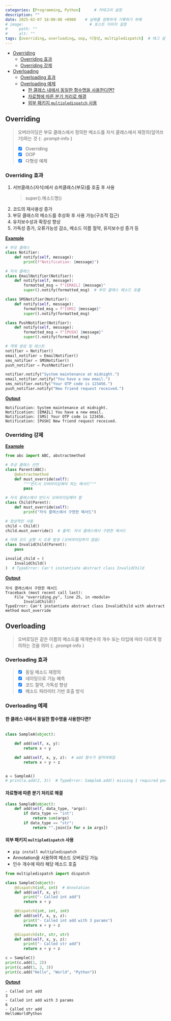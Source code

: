 ```yaml
---
categories: [Programming, Python]      # 카테고리 설정
description: ""
date: 2025-02-07 18:00:00 +0900    # 날짜를 정확하게 기록하기 위해
# image:                             # 포스트 이미지 설정
#     path: ""
#     alt: ""
tags: [overriding, overloading, oop, 다형성, multipledispatch]  # 태그 설정
---
```


- [Overriding](#overriding)
  - [Overriding 효과](#overriding-효과)
  - [Overriding 강제](#overriding-강제)
- [Overloading](#overloading)
  - [Overloading 효과](#overloading-효과)
  - [Overloading 예제](#overloading-예제)
    - [한 클래스 내에서 동일한 함수명을 사용한다면?](#한-클래스-내에서-동일한-함수명을-사용한다면)
    - [자료형에 따른 분기 처리로 해결](#자료형에-따른-분기-처리로-해결)
    - [외부 패키지 `multipledispatch` 사용](#외부-패키지-multipledispatch-사용)


## Overriding
> 오버라이딩은 부모 클래스에서 정의한 메소드를 자식 클래스에서 재정의(덮어쓰기)하는 것 
{: .prompt-info }
> - [x] Overriding
> - [x] OOP
> - [x] 다형성 예제


### Overriding 효과
1. 서브클래스(자식)에서 슈퍼클래스(부모)를 호출 후 사용
    > super().메소드명()    
2. 코드의 재사용성 증가
3. 부모 클래스의 메소드를 추상화 후 사용 가능(구조적 접근)
4. 유지보수성과 확장성 향상
5. 가독성 증가, 오류가능성 감소, 메소드 이름 절약, 유지보수성 증가 등

**<u>Example</u>**
```python
# 부모 클래스
class Notifier:
    def notify(self, message):
        print(f"Notification: {message}")

# 자식 클래스
class EmailNotifier(Notifier):
    def notify(self, message):
        formatted_msg = f"[EMAIL] {message}"
        super().notify(formatted_msg)  # 부모 클래스 메소드 호출

class SMSNotifier(Notifier):
    def notify(self, message):
        formatted_msg = f"[SMS] {message}"
        super().notify(formatted_msg)

class PushNotifier(Notifier):
    def notify(self, message):
        formatted_msg = f"[PUSH] {message}"
        super().notify(formatted_msg)

# 객체 생성 및 테스트
notifier = Notifier()
email_notifier = EmailNotifier()
sms_notifier = SMSNotifier()
push_notifier = PushNotifier()

notifier.notify("System maintenance at midnight.")
email_notifier.notify("You have a new email.")
sms_notifier.notify("Your OTP code is 123456.")
push_notifier.notify("New friend request received.")

```

**<u>Output</u>**
```terminal
Notification: System maintenance at midnight.
Notification: [EMAIL] You have a new email.
Notification: [SMS] Your OTP code is 123456.
Notification: [PUSH] New friend request received.
```


### Overriding 강제

**<u>Example</u>**
```python
from abc import ABC, abstractmethod

# 추상 클래스 선언
class Parent(ABC):
    @abstractmethod
    def must_override(self):
        """반드시 오버라이딩해야 하는 메서드"""
        pass

# 자식 클래스에서 반드시 오버라이딩해야 함
class Child(Parent):
    def must_override(self):
        print("자식 클래스에서 구현한 메서드")

# 정상적인 사용
child = Child()
child.must_override()  # 출력: 자식 클래스에서 구현한 메서드

# 아래 코드 실행 시 오류 발생 (오버라이딩하지 않음)
class InvalidChild(Parent):
    pass

invalid_child = (
    InvalidChild()
)  # TypeError: Can't instantiate abstract class InvalidChild
```

**<u>Output</u>**
```terminal
자식 클래스에서 구현한 메서드
Traceback (most recent call last):
    File "overriding.py", line 25, in <module>
        InvalidChild()
TypeError: Can't instantiate abstract class InvalidChild with abstract method must_override
```

## Overloading
> 오버로딩은 같은 이름의 메소드를 매개변수의 개수 또는 타입에 따라 다르게 정의하는 것을 의미
{: .prompt-info }

### Overloading 효과
> - [x] 동일 메소드 재정의
> - [x] 네이밍으로 기능 예측
> - [x] 코드 절약, 가독성 향상
> - [x] 메소드 파라미터 기반 호출 방식


### Overloading 예제
#### 한 클래스 내에서 동일한 함수명을 사용한다면?
```python

class SampleA(object):

    def add(self, x, y):
        return x + y

    def add(self, x, y, z):  # add 함수가 덮어씌워짐
        return x + y + z


a = SampleA()
# print(a.add(2, 3))  # TypeError: SampleA.add() missing 1 required positional argument: 'z'
```

#### 자료형에 따른 분기 처리로 해결

```python
class SampleB(object):
    def add(self, data_type, *args):
        if data_type == "int":
            return sum(args)
        if data_type == "str":
            return "".join([x for x in args])
```

#### 외부 패키지 `multipledispatch` 사용
- `pip install multipledispatch`
- Annotation을 사용하여 메소드 오버로딩 가능
- 인수 개수에 따라 해당 메소드 호출

```python
from multipledispatch import dispatch

class SampleC(object):
    @dispatch(int, int)  # Annotation
    def add(self, x, y):
        print("- Called int add")
        return x + y

    @dispatch(int, int, int)
    def add(self, x, y, z):
        print("- Called int add with 3 params")
        return x + y + z

    @dispatch(str, str, str)
    def add(self, x, y, z):
        print("- Called str add")
        return x + y + z

c = SampleC()
print(c.add(1, 2))
print(c.add(1, 2, 3))
print(c.add("Hello", "World", "Python"))
```

**<u>Output</u>**
```terminal
- Called int add
3
- Called int add with 3 params
6
- Called str add
HelloWorldPython
```